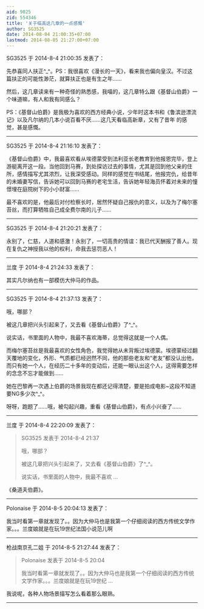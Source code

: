 ```yaml
---
aid: 9025
zid: 554346
title: '关于临高这几章的一点感慨'
author: SG3525
date: 2014-08-04 21:00:35+07:00
lastmod: 2014-08-05 21:27:00+07:00
---
```


SG3525 于 2014-8-4 21:00:35 发表了：

先恭喜同人扶正^\_^。PS：我很喜欢《漫长的一天》，看来我也偏向皇汉。不过这篇扶正的可能性渺茫，就算扶正也是有生之年……

然后，这几章读来有一种奇怪的熟悉感，我喵的，这几章特么跟《基督山伯爵》一个味道嘛，有人和我有同感么？

PS：《基督山伯爵》是我极为喜欢的西方经典小说，少年时这本书和《鲁滨逊漂流记》以及凡尔纳的几本小说百看不厌……这几天看临高新章，又有了昔年 的感觉，甚是感慨。

---------

SG3525 于 2014-8-4 21:16:10 发表了：

《基督山伯爵》中，我最喜欢看从埃德蒙受到法利亚长老教育到他报恩完毕，登上游艇离开这一段。当他回到马赛，到处探访过去的事情，尤其是回到他父亲的住所，感情描写尤其浓烈，让我深受感动。同样的感觉在书结尾，他报完仇，给昔年的未婚妻写信，告诉她可以回到马赛的老宅生活，告诉她年轻海员怀着对未来的憧憬埋在庭院树下的小小财富……

最不喜欢的是，他最后对付检察长时，居然怀疑自己报仇的意义，以及为了梅尔塞苔丝，而打算牺牲自己成全费尔南的儿子……

---------

SG3525 于 2014-8-4 21:20:21 发表了：

永别了，仁慈，人道和感激！永别了，一切高贵的情谊：我已代天酬报了善人。现在复仇之神授我以他的权利，命我去惩罚恶人！

---------

兰度 于 2014-8-4 21:24:33 发表了：

其实凡尔纳也有一部模仿大仲马的作品。

---------

SG3525 于 2014-8-4 21:37:13 发表了：

哦，哪部？

被这几章把兴头引起来了，又去看《基督山伯爵》了^\_^。

说实话，书里面的人物中，我最不喜欢海蒂，总觉得这就是一个人偶。

而梅尔塞苔丝是我最喜欢的女性角色，我觉得她从未背叛过埃德蒙。埃德蒙经过翻天覆地的变化，外形、气质都已经迥然不同，他的那些老友和“老友”都没认出他，而只有她一个人，在经历二十多年的变动后，还能一眼认出这个人，这得需要怎样的念念不忘才能做到……

她在巴黎再一次遇上伯爵的场景我现在都还记得清楚，要是拍成电影~这段不知道要NG多少次^\_^。

呀呀，跑题了……哦，被勾起兴趣，重看《基督山伯爵》，有点小兴奋了……

---------

兰度 于 2014-8-4 22:20:09 发表了：

> SG3525 发表于 2014-8-4 21:37
> 
> 哦，哪部？
> 
> 被这几章把兴头引起来了，又去看《基督山伯爵》了^\_^。
> 
> 说实话，书里面的人物中，我最不喜欢 ...



《桑道夫伯爵》。

---------

Polonaise 于 2014-8-5 20:04:13 发表了：

我当时看第一章就发现了。。因为大仲马也是我第一个仔细阅读的西方传统文学作家。。。兰度娘就是在玩19世纪法国小说范儿啊

---------

枪战南京孔二姐 于 2014-8-5 21:27:44 发表了：

> Polonaise 发表于 2014-8-5 20:04
> 
> 我当时看第一章就发现了。。因为大仲马也是我第一个仔细阅读的西方传统文学作家。。。兰度娘就是在玩19世纪 ...



我说呢，各种人物场景描写怎么看着那么眼熟。

---------

